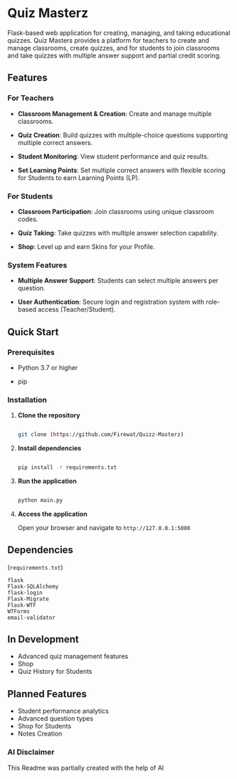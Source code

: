 # Quiz Masterz

Flask-based web application for creating, managing, and taking educational quizzes. Quiz Masters provides a platform for teachers to create and manage classrooms, create quizzes, and for students to join classrooms and take quizzes with multiple answer support and partial credit scoring.



## Features

### For Teachers

- **Classroom Management & Creation**: Create and manage multiple classrooms.

- **Quiz Creation**: Build quizzes with multiple-choice questions supporting multiple correct answers.

- **Student Monitoring**: View student performance and quiz results.

- **Set Learning Points**: Set multiple correct answers with flexible scoring for Students to earn Learning Points (LP).



### For Students

- **Classroom Participation**: Join classrooms using unique classroom codes.

- **Quiz Taking**: Take quizzes with multiple answer selection capability.

- **Shop**: Level up and earn Skins for your Profile.



### System Features

- **Multiple Answer Support**: Students can select multiple answers per question.

- **User Authentication**: Secure login and registration system with role-based access (Teacher/Student).



## Quick Start

### Prerequisites

- Python 3.7 or higher

- pip



### Installation



1.  **Clone the repository**

    ```bash

    git clone (https://github.com/Firewat/Quizz-Masterz)

    ```



2.  **Install dependencies**

    ```bash

    pip install -r requirements.txt

    ```



3.  **Run the application**

    ```bash

    python main.py

    ```



4.  **Access the application**

    Open your browser and navigate to `http://127.0.0.1:5000` 



## Dependencies
(`requirements.txt`)

  ```
flask
Flask-SQLAlchemy
flask-login
Flask-Migrate
Flask-WTF
WTForms
email-validator
  ```


## In Development 

- Advanced quiz management features
- Shop
- Quiz History for Students

## Planned Features

- Student performance analytics
- Advanced question types
- Shop for Students
- Notes Creation


### AI Disclaimer

This Readme was partially created with the help of AI
